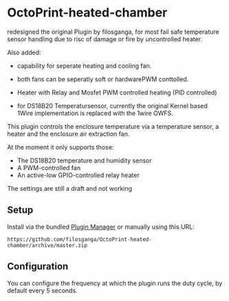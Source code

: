 # OctoPrint-heated-chamber

redesigned the original Plugin by filosganga, for most fail safe temperature sensor handling due to risc of damage or fire by uncontrolled heater.

Also added:
- capability for seperate heating and cooling fan.
- both fans can be seperatly soft or hardwarePWM conttolled.
- Heater with Relay and Mosfet PWM controlled heating (PID controlled)

- for DS18B20 Temperatursensor, currently the original Kernel based 1Wire implementation is replaced with the 1wire OWFS.

  



This plugin controls the enclosure temperature via a temperature sensor, a heater and the enclosure air extraction fan.

At the moment it only supports those:
* The DS18B20 temperature and humidity sensor
* A PWM-controlled fan
* An active-low GPIO-controlled relay heater

The settings are still a draft and not working 

## Setup

Install via the bundled [Plugin Manager](https://docs.octoprint.org/en/master/bundledplugins/pluginmanager.html)
or manually using this URL:

    https://github.com/filosganga/OctoPrint-heated-chamber/archive/master.zip

## Configuration

You can configure the frequency at which the plugin runs the duty cycle, by default every 5 seconds.
